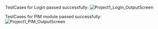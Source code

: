 TestCases for Login passed successfully:
![Project1_Login_OutputScreen](https://github.com/AnbarasiC/OrangeHRM-Project1/assets/147256510/7fdac175-90f4-4255-b773-142316723835)

TestCases for PIM module passed successfully:
![Project1_PIM_OutputScreen](https://github.com/AnbarasiC/OrangeHRM-Project1/assets/147256510/b6d10db2-1967-41b8-9b16-d211ae856399)
